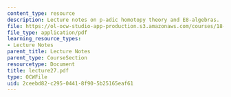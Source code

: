 ```yaml
---
content_type: resource
description: Lecture notes on p-adic homotopy theory and E8-algebras.
file: https://ol-ocw-studio-app-production.s3.amazonaws.com/courses/18-917-topics-in-algebraic-topology-the-sullivan-conjecture-fall-2007/2ceebd82c29504418f905b25165eaf61_lecture27.pdf
file_type: application/pdf
learning_resource_types:
- Lecture Notes
parent_title: Lecture Notes
parent_type: CourseSection
resourcetype: Document
title: lecture27.pdf
type: OCWFile
uid: 2ceebd82-c295-0441-8f90-5b25165eaf61
---
```

